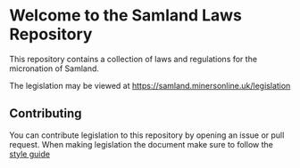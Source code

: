 # Welcome to the Samland Laws Repository

This repository contains a collection of laws and regulations for the micronation of Samland.

The legislation may be viewed at <https://samland.minersonline.uk/legislation>

## Contributing

You can contribute legislation to this repository by opening an issue or pull request.
When making legislation the document make sure to follow the [style guide](./style_guide.md)
